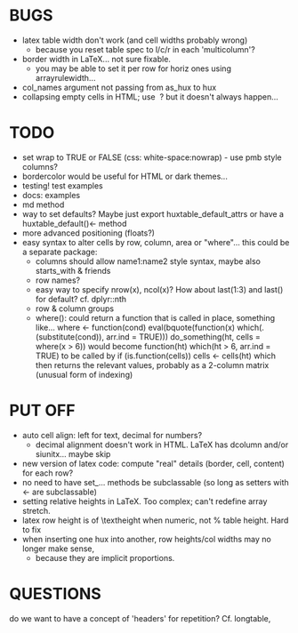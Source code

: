 

BUGS
====
* latex table width don't work (and cell widths probably wrong)
  - because you reset table spec to l/c/r in each 'multicolumn'?
* border width in LaTeX... not sure fixable.
  - you may be able to set it per row for horiz ones using arrayrulewidth...
* col_names argument not passing from as_hux to hux
* collapsing empty cells in HTML; use &nbsp;? but it doesn't always happen...

TODO
====

* set wrap to TRUE or FALSE (css: white-space:nowrap) - use pmb style columns?
* bordercolor would be useful for HTML or dark themes...
* testing! test examples
* docs: examples
* md method
* way to set defaults? Maybe just export huxtable_default_attrs or have a huxtable_default()<- method
* more advanced positioning (floats?)
* easy syntax to alter cells by row, column, area or "where"... this could be a separate package:
  - columns should allow name1:name2 style syntax, maybe also starts_with & friends
  - row names?
  - easy way to specify nrow(x), ncol(x)? How about last(1:3) and last() for default? cf. dplyr::nth
  - row & column groups
  - where(): could return a function that is called in place, something like...
  where <- function(cond) eval(bquote(function(x) which(.(substitute(cond)), arr.ind = TRUE)))
    do_something(ht, cells = where(x > 6))
  would become
    function(ht) which(ht > 6, arr.ind = TRUE)
  to be called by
    if (is.function(cells)) cells <- cells(ht)
  which then returns the relevant values, probably as a 2-column matrix (unusual form of indexing)



PUT OFF
=======
* auto cell align: left for text, decimal for numbers?
  - decimal alignment doesn't work in HTML. LaTeX has dcolumn and/or siunitx... maybe skip
* new version of latex code: compute "real" details (border, cell, content) for each row?
* no need to have set_... methods be subclassable (so long as setters with <- are subclassable)
* setting relative heights in LaTeX. Too complex; can't redefine array stretch.
* latex row height is of \\textheight when numeric, not % table height. Hard to fix
* when inserting one hux into another, row heights/col widths may no longer make sense,
  - because they are implicit proportions.
  
QUESTIONS
=========
do we want to have a concept of 'headers' for repetition? Cf. longtable,  <th>


